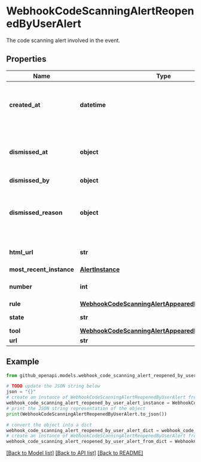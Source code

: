 # WebhookCodeScanningAlertReopenedByUserAlert

The code scanning alert involved in the event.

## Properties

Name | Type | Description | Notes
------------ | ------------- | ------------- | -------------
**created_at** | **datetime** | The time that the alert was created in ISO 8601 format: &#x60;YYYY-MM-DDTHH:MM:SSZ.&#x60; | 
**dismissed_at** | **object** | The time that the alert was dismissed in ISO 8601 format: &#x60;YYYY-MM-DDTHH:MM:SSZ&#x60;. | 
**dismissed_by** | **object** |  | 
**dismissed_reason** | **object** | The reason for dismissing or closing the alert. Can be one of: &#x60;false positive&#x60;, &#x60;won&#39;t fix&#x60;, and &#x60;used in tests&#x60;. | 
**html_url** | **str** | The GitHub URL of the alert resource. | 
**most_recent_instance** | [**AlertInstance**](AlertInstance.md) |  | [optional] 
**number** | **int** | The code scanning alert number. | 
**rule** | [**WebhookCodeScanningAlertAppearedInBranchAlertRule**](WebhookCodeScanningAlertAppearedInBranchAlertRule.md) |  | 
**state** | **str** | State of a code scanning alert. | 
**tool** | [**WebhookCodeScanningAlertAppearedInBranchAlertTool**](WebhookCodeScanningAlertAppearedInBranchAlertTool.md) |  | 
**url** | **str** |  | 

## Example

```python
from github_openapi.models.webhook_code_scanning_alert_reopened_by_user_alert import WebhookCodeScanningAlertReopenedByUserAlert

# TODO update the JSON string below
json = "{}"
# create an instance of WebhookCodeScanningAlertReopenedByUserAlert from a JSON string
webhook_code_scanning_alert_reopened_by_user_alert_instance = WebhookCodeScanningAlertReopenedByUserAlert.from_json(json)
# print the JSON string representation of the object
print(WebhookCodeScanningAlertReopenedByUserAlert.to_json())

# convert the object into a dict
webhook_code_scanning_alert_reopened_by_user_alert_dict = webhook_code_scanning_alert_reopened_by_user_alert_instance.to_dict()
# create an instance of WebhookCodeScanningAlertReopenedByUserAlert from a dict
webhook_code_scanning_alert_reopened_by_user_alert_from_dict = WebhookCodeScanningAlertReopenedByUserAlert.from_dict(webhook_code_scanning_alert_reopened_by_user_alert_dict)
```
[[Back to Model list]](../README.md#documentation-for-models) [[Back to API list]](../README.md#documentation-for-api-endpoints) [[Back to README]](../README.md)


